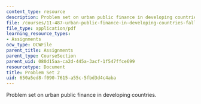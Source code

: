 ```yaml
---
content_type: resource
description: Problem set on urban public finance in developing countries.
file: /courses/11-487-urban-public-finance-in-developing-countries-fall-2004/650a5ed8f0907615a55c5fbd3d4c4aba_ps2.pdf
file_type: application/pdf
learning_resource_types:
- Assignments
ocw_type: OCWFile
parent_title: Assignments
parent_type: CourseSection
parent_uid: 080d15aa-ca2d-445a-3acf-1f547ffce699
resourcetype: Document
title: Problem Set 2
uid: 650a5ed8-f090-7615-a55c-5fbd3d4c4aba
---
```

Problem set on urban public finance in developing countries.

